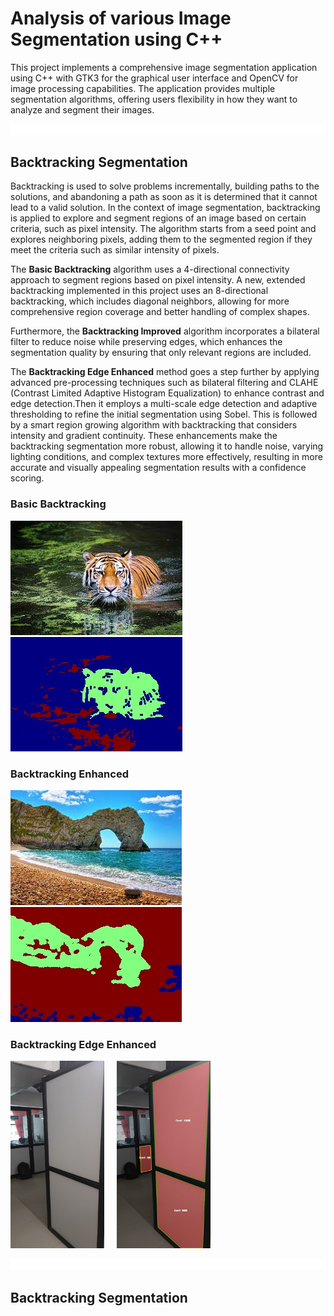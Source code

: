 # Analysis of various Image Segmentation using C++

This project implements a comprehensive image segmentation application using C++ with GTK3 for the graphical user interface and OpenCV for image processing capabilities. The application provides multiple segmentation algorithms, offering users flexibility in how they want to analyze and segment their images.

<img src="misc/bline.gif">

## Backtracking Segmentation

Backtracking is used to solve problems incrementally, building paths to the solutions, and abandoning a path as soon as it is determined that it cannot lead to a valid solution. In the context of image segmentation, backtracking is applied to explore and segment regions of an image based on certain criteria, such as pixel intensity. The algorithm starts from a seed point and explores neighboring pixels, adding them to the segmented region if they meet the criteria such as similar intensity of pixels.

The **Basic Backtracking** algorithm uses a 4-directional connectivity approach to segment regions based on pixel intensity. A new, extended backtracking implemented in this project uses an 8-directional backtracking, which includes diagonal neighbors, allowing for more comprehensive region coverage and better handling of complex shapes. 

Furthermore, the **Backtracking Improved** algorithm incorporates a bilateral filter to reduce noise while preserving edges, which enhances the segmentation quality by ensuring that only relevant regions are included. 

The **Backtracking Edge Enhanced** method goes a step further by applying advanced pre-processing techniques such as bilateral filtering and CLAHE (Contrast Limited Adaptive Histogram Equalization) to enhance contrast and edge detection.Then it employs a multi-scale edge detection and adaptive thresholding to refine the initial segmentation using Sobel. This is followed by a smart region growing algorithm with backtracking that considers intensity and gradient continuity. These enhancements make the backtracking segmentation more robust, allowing it to handle noise, varying lighting conditions, and complex textures more effectively, resulting in more accurate and visually appealing segmentation results with a confidence scoring.


### Basic Backtracking

<img src="Images_applied/backtracking_simple_original.jpg"> <img src="Images_applied/backtracking_simple_applied.jpg">

### Backtracking Enhanced

<img src="Images_applied/backtracking_8dir_org.jpg"> <img src="Images_applied/backtracking_8dir_org_applied.jpg">

### Backtracking Edge Enhanced

<img src="Images_applied/backtracking_edge_enchanced_org.jpg" height="300" width="150"> &nbsp; &nbsp;  <img src="Images_applied/backtracking_edge_enchanced.jpg" height="300" width="150">

<img src="misc/bline.gif">

## Backtracking Segmentation
